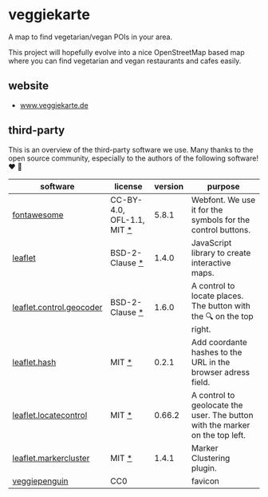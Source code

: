 # veggiekarte

A map to find vegetarian/vegan POIs in your area.

This project will hopefully evolve into a nice OpenStreetMap based map where you can find vegetarian and vegan restaurants and cafes easily.

## website
* www.veggiekarte.de

## third-party

This is an overview of the third-party software we use. Many thanks to the open source community, especially to the authors of the following software! ❤️ 🍻

|software			|license		|version	|purpose	|
|---				|---			|---		|---		|
|[fontawesome](https://github.com/FortAwesome/Font-Awesome/) | CC-BY-4.0, OFL-1.1, MIT [*](https://github.com/FortAwesome/Font-Awesome/blob/master/LICENSE.txt) | 5.8.1 | Webfont. We use it for the symbols for the control buttons. | 
|[leaflet](https://github.com/Leaflet/Leaflet/) |BSD-2-Clause [*](https://github.com/Leaflet/Leaflet/blob/master/LICENSE) | 1.4.0 | JavaScript library to create interactive maps. |
|[leaflet.control.geocoder](https://github.com/perliedman/leaflet-control-geocoder/) |BSD-2-Clause [*](https://github.com/perliedman/leaflet-control-geocoder/blob/master/LICENSE) | 1.6.0 | A control to locate places. The button with the 🔍 on the top right. |
|[leaflet.hash](https://github.com/mlevans/leaflet-hash/) |MIT [*](https://github.com/mlevans/leaflet-hash/blob/master/LICENSE.md) | 0.2.1 | Add coordante hashes to the URL in the browser adress field. |
|[leaflet.locatecontrol](https://github.com/domoritz/leaflet-locatecontrol/) |MIT [*](https://github.com/domoritz/leaflet-locatecontrol/blob/gh-pages/LICENSE) | 0.66.2 | A control to geolocate the user. The button with the marker on the top left. |
|[leaflet.markercluster](https://github.com/Leaflet/Leaflet.markercluster/) |MIT [*](https://github.com/Leaflet/Leaflet.markercluster/blob/master/MIT-LICENCE.txt) | 1.4.1 | Marker Clustering plugin. |
|[veggiepenguin](https://openclipart.org/detail/189178/veggiepenguin) | CC0 | | favicon |
